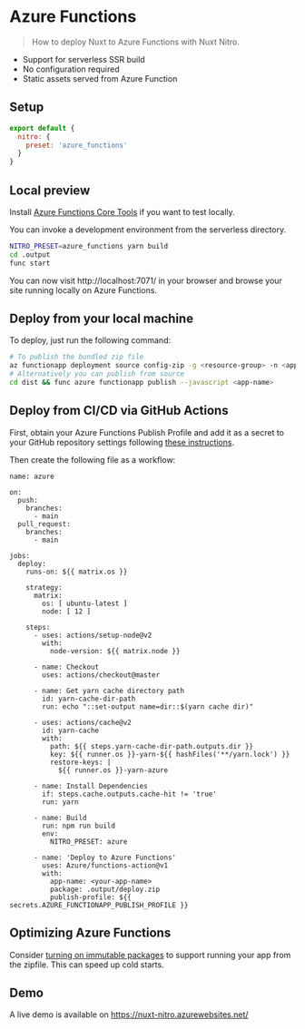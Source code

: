# Azure Functions

> How to deploy Nuxt to Azure Functions with Nuxt Nitro.

 - Support for serverless SSR build
 - No configuration required
 - Static assets served from Azure Function

## Setup

```js [nuxt.config.js]
export default {
  nitro: {
    preset: 'azure_functions'
  }
}
```

## Local preview

Install [Azure Functions Core Tools](https://docs.microsoft.com/en-us/azure/azure-functions/functions-run-local) if you want to test locally.

You can invoke a development environment from the serverless directory.

```bash
NITRO_PRESET=azure_functions yarn build
cd .output
func start
```

You can now visit http://localhost:7071/ in your browser and browse your site running locally on Azure Functions.

## Deploy from your local machine

To deploy, just run the following command:
```bash
# To publish the bundled zip file
az functionapp deployment source config-zip -g <resource-group> -n <app-name> --src dist/deploy.zip
# Alternatively you can publish from source
cd dist && func azure functionapp publish --javascript <app-name>
```

## Deploy from CI/CD via GitHub Actions

First, obtain your Azure Functions Publish Profile and add it as a secret to your GitHub repository settings following [these instructions](https://github.com/Azure/functions-action#using-publish-profile-as-deployment-credential-recommended).

Then create the following file as a workflow:

```yml{}[.github/workflows/azure.yml]
name: azure

on:
  push:
    branches:
      - main
  pull_request:
    branches:
      - main

jobs:
  deploy:
    runs-on: ${{ matrix.os }}

    strategy:
      matrix:
        os: [ ubuntu-latest ]
        node: [ 12 ]

    steps:
      - uses: actions/setup-node@v2
        with:
          node-version: ${{ matrix.node }}

      - name: Checkout
        uses: actions/checkout@master

      - name: Get yarn cache directory path
        id: yarn-cache-dir-path
        run: echo "::set-output name=dir::$(yarn cache dir)"

      - uses: actions/cache@v2
        id: yarn-cache
        with:
          path: ${{ steps.yarn-cache-dir-path.outputs.dir }}
          key: ${{ runner.os }}-yarn-${{ hashFiles('**/yarn.lock') }}
          restore-keys: |
            ${{ runner.os }}-yarn-azure

      - name: Install Dependencies
        if: steps.cache.outputs.cache-hit != 'true'
        run: yarn

      - name: Build
        run: npm run build
        env:
          NITRO_PRESET: azure

      - name: 'Deploy to Azure Functions'
        uses: Azure/functions-action@v1
        with:
          app-name: <your-app-name>
          package: .output/deploy.zip
          publish-profile: ${{ secrets.AZURE_FUNCTIONAPP_PUBLISH_PROFILE }}
```

## Optimizing Azure Functions

Consider [turning on immutable packages](https://docs.microsoft.com/en-us/azure/app-service/deploy-run-package) to support running your app from the zipfile. This can speed up cold starts.

## Demo

A live demo is available on https://nuxt-nitro.azurewebsites.net/
